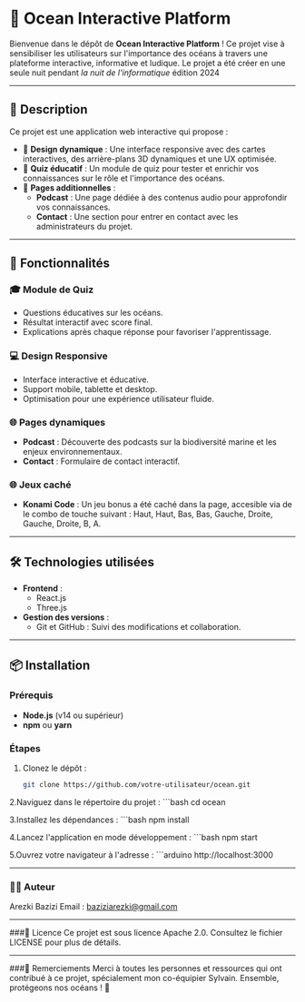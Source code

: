 # 🌊 **Ocean Interactive Platform**

Bienvenue dans le dépôt de **Ocean Interactive Platform** ! Ce projet vise à sensibiliser les utilisateurs sur l'importance des océans à travers une plateforme interactive, informative et ludique.
Le projet a été créer en une seule nuit pendant *la nuit de l'informatique* édition 2024

---

## 📝 **Description**

Ce projet est une application web interactive qui propose :

- 🎨 **Design dynamique** : Une interface responsive avec des cartes interactives, des arrière-plans 3D dynamiques et une UX optimisée.
- 🎯 **Quiz éducatif** : Un module de quiz pour tester et enrichir vos connaissances sur le rôle et l'importance des océans.
- 🔗 **Pages additionnelles** :
  - **Podcast** : Une page dédiée à des contenus audio pour approfondir vos connaissances.
  - **Contact** : Une section pour entrer en contact avec les administrateurs du projet.

---

## 🚀 **Fonctionnalités**

### 🎓 **Module de Quiz**
- Questions éducatives sur les océans.
- Résultat interactif avec score final.
- Explications après chaque réponse pour favoriser l'apprentissage.

### 💻 **Design Responsive**
- Interface interactive et éducative. 
- Support mobile, tablette et desktop.
- Optimisation pour une expérience utilisateur fluide.

### 🌐 **Pages dynamiques**
- **Podcast** : Découverte des podcasts sur la biodiversité marine et les enjeux environnementaux.
- **Contact** : Formulaire de contact interactif.

### 🌐 **Jeux caché**
- **Konami Code** : Un jeu bonus a été caché dans la page, accesible via de le combo de touche suivant : Haut, Haut, Bas, Bas, Gauche, Droite, Gauche, Droite, B, A. 

---

## 🛠️ **Technologies utilisées**

- **Frontend** :
  - React.js
  - Three.js
- **Gestion des versions** :
  - Git et GitHub : Suivi des modifications et collaboration.

---

## 📦 **Installation**

### Prérequis
- **Node.js** (v14 ou supérieur)
- **npm** ou **yarn**

### Étapes
1. Clonez le dépôt :
   ```bash
   git clone https://github.com/votre-utilisateur/ocean.git

2.Naviguez dans le répertoire du projet :
    ```bash
    cd ocean

3.Installez les dépendances :
    ```bash
    npm install

4.Lancez l'application en mode développement :
    ```bash
    npm start
    
5.Ouvrez votre navigateur à l'adresse :
    ```arduino
    http://localhost:3000
    
---

### 🧑‍💻 Auteur
Arezki Bazizi
Email : baziziarezki@gmail.com

---

###📜 Licence
Ce projet est sous licence Apache 2.0. Consultez le fichier LICENSE pour plus de détails.

---

###🌟 Remerciements
Merci à toutes les personnes et ressources qui ont contribué à ce projet, spécialement mon co-équipier Sylvain. 
Ensemble, protégeons nos océans ! 🌊

